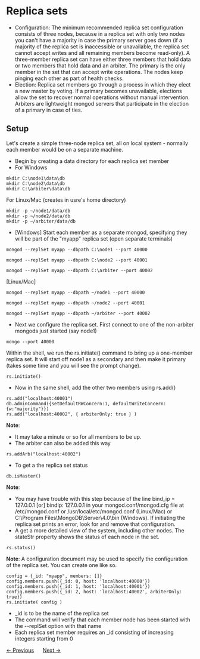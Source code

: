 # Replica sets
- Configuration: The minimum recommended replica set configuration consists of three nodes, because in a replica set with only two nodes you can't have a majority in case the primary server goes down (if a majority of the replica set is inaccessible or unavailable, the replica set cannot accept writes and all remaining members become read-only). A three-member replica set can have either three members that hold data or two members that hold data and an arbiter. The primary is the only member in the set that can accept write operations. The nodes keep pinging each other as part of health checks.
- Election: Replica set members go through a process in which they elect a new master by voting. If a primary becomes unavailable, elections allow the set to recover normal operations without manual intervention. Arbiters are lightweight mongod servers that participate in the election of a primary in case of ties.

## Setup
Let's create a simple three-node replica set, all on local system - normally each member would be on a separate machine.  
- Begin by creating a data directory for each replica set member
- For Windows
```
mkdir C:\node1\data\db
mkdir C:\node2\data\db
mkdir C:\arbiter\data\db
```
For Linux/Mac (creates in usre's home directory)
```
mkdir -p ~/node1/data/db
mkdir -p ~/node2/data/db
mkdir -p ~/arbiter/data/db
```
- [Windows] Start each member as a separate mongod, specifying they will be part of the "myapp" replica set (open separate terminals)
```
mongod --replSet myapp --dbpath C:\node1 --port 40000
```
```
mongod --replSet myapp --dbpath C:\node2 --port 40001
```
```
mongod --replSet myapp --dbpath C:\arbiter --port 40002
```

[Linux/Mac]
```
mongod --replSet myapp --dbpath ~/node1 --port 40000
```
```
mongod --replSet myapp --dbpath ~/node2 --port 40001
```
```
mongod --replSet myapp --dbpath ~/arbiter --port 40002
```

- Next we configure the replica set. First connect to one of the non-arbiter mongods just started (say node1)
```
mongo --port 40000
```
Within the shell, we run the rs.initiate() command to bring up a one-member replica set. It will start off node1 as a secondary and then make it primary (takes some time and you will see the prompt change).
```
rs.initiate()
```
- Now in the same shell, add the other two members using rs.add()
```
rs.add("localhost:40001")
db.adminCommand({setDefaultRWConcern:1, defaultWriteConcern: {w:"majority"}})
rs.add("localhost:40002", { arbiterOnly: true } )
```
__Note__:
- It may take a minute or so for all members to be up.
- The arbiter can also be added this way
```
rs.addArb("localhost:40002")
```  

- To get a the replica set status
```
db.isMaster()
```
__Note__:
- You may have trouble with this step because of the line bind_ip = 127.0.0.1 [or] bindIp: 127.0.0.1 in your mongod.conf/mongod.cfg file at /etc/mongod.conf or /usr/local/etc/mongod.conf (Linux/Mac) or C:\Program Files\MongoDB\Server\4.0\bin (Windows). If initiating the replica set prints an error, look for and remove that configuration.
- A get a more detailed view of the system, including other nodes. The stateStr property shows the status of each node in the set.
```
rs.status()
```

__Note__:  A configuration document may be used to specify the configuration of the replica set. You can create
one like so.
```
config = {_id: "myapp", members: []}
config.members.push({_id: 0, host: 'localhost:40000'})
config.members.push({_id: 1, host: 'localhost:40001'})
config.members.push({_id: 2, host: 'localhost:40002', arbiterOnly: true})
rs.initiate( config )
```
- _id is to be the name of the replica set
- The command will verify that each member node has been started with the --replSet option with that name
- Each replica set member requires an _id consisting of increasing integers starting from 0

<div>
    <a href="./01-introduction-to-replication.md"><- Previous</a>
    &nbsp;&nbsp;&nbsp;&nbsp;
    <a href="./03-verifying-replication-and-failover.md">Next -></a>
</div>
